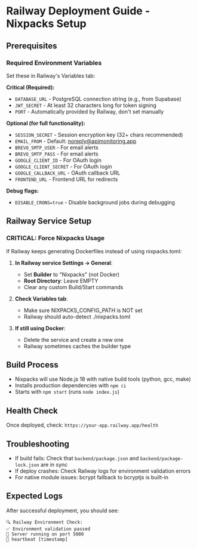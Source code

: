 # Railway Deployment Guide - Nixpacks Setup

## Prerequisites

### Required Environment Variables
Set these in Railway's Variables tab:

**Critical (Required):**
- `DATABASE_URL` - PostgreSQL connection string (e.g., from Supabase)
- `JWT_SECRET` - At least 32 characters long for token signing
- `PORT` - Automatically provided by Railway, don't set manually

**Optional (for full functionality):**
- `SESSION_SECRET` - Session encryption key (32+ chars recommended)
- `EMAIL_FROM` - Default: noreply@apimonitoring.app
- `BREVO_SMTP_USER` - For email alerts
- `BREVO_SMTP_PASS` - For email alerts
- `GOOGLE_CLIENT_ID` - For OAuth login
- `GOOGLE_CLIENT_SECRET` - For OAuth login
- `GOOGLE_CALLBACK_URL` - OAuth callback URL
- `FRONTEND_URL` - Frontend URL for redirects

**Debug flags:**
- `DISABLE_CRONS=true` - Disable background jobs during debugging

## Railway Service Setup

### CRITICAL: Force Nixpacks Usage
If Railway keeps generating Dockerfiles instead of using nixpacks.toml:

1. **In Railway service Settings → General**:
   - Set **Builder** to "Nixpacks" (not Docker)
   - **Root Directory**: Leave EMPTY
   - Clear any custom Build/Start commands

2. **Check Variables tab**:
   - Make sure NIXPACKS_CONFIG_PATH is NOT set
   - Railway should auto-detect ./nixpacks.toml

3. **If still using Docker**:
   - Delete the service and create a new one
   - Railway sometimes caches the builder type

## Build Process
- Nixpacks will use Node.js 18 with native build tools (python, gcc, make)
- Installs production dependencies with `npm ci`
- Starts with `npm start` (runs `node index.js`)

## Health Check
Once deployed, check: `https://your-app.railway.app/health`

## Troubleshooting
- If build fails: Check that `backend/package.json` and `backend/package-lock.json` are in sync
- If deploy crashes: Check Railway logs for environment validation errors
- For native module issues: bcrypt fallback to bcryptjs is built-in

## Expected Logs
After successful deployment, you should see:
```
🔍 Railway Environment Check:
✅ Environment validation passed
🚀 Server running on port 5000
💓 heartbeat [timestamp]
```
